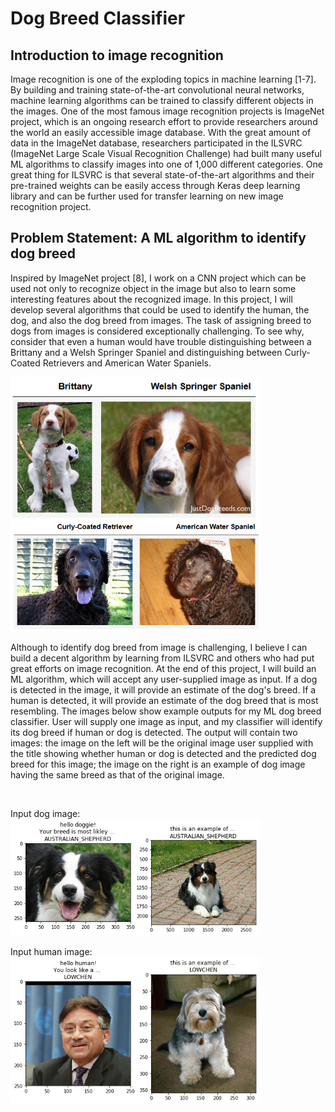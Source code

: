 # Dog Breed Classifier

## Introduction to image recognition

Image recognition is one of the exploding topics in machine learning [1-7]. By building and training state-of-the-art convolutional neural networks, machine learning algorithms can be trained to classify different objects in the images. One of the most famous image recognition projects is ImageNet project, which is an ongoing research effort to provide researchers around the world an easily accessible image database. With the great amount of data in the ImageNet database, researchers participated in the ILSVRC (ImageNet Large Scale Visual Recognition Challenge) had built many useful ML algorithms to classify images into one of 1,000 different categories. One great thing for ILSVRC is that several state-of-the-art algorithms and their pre-trained weights can be easily access through Keras deep learning library and can be further used for transfer learning on new image recognition project.

## Problem Statement: A ML algorithm to identify dog breed

Inspired by ImageNet project [8], I work on a CNN project which can be used not only to recognize object in the image but also to learn some interesting features about the recognized image. In this project, I will develop several algorithms that could be used to identify the human, the dog, and also the dog breed from images. The task of assigning breed to dogs from images is considered exceptionally challenging. To see why, consider that even a human would have trouble distinguishing between a Brittany and a Welsh Springer Spaniel and distinguishing between Curly-Coated Retrievers and American Water Spaniels.


<img src="https://raw.githubusercontent.com/changchunlee/machine_learning_projects/master/Dog_Breed_Classifier/images/dog_breed_identification_01.png" width="400">   <img src="https://raw.githubusercontent.com/changchunlee/machine_learning_projects/master/Dog_Breed_Classifier/images/dog_breed_identification_02.png" width="400">

Although to identify dog breed from image is challenging, I believe I can build a decent algorithm by learning from ILSVRC and others who had put great efforts on image recognition. At the end of this project, I will build an ML algorithm, which will accept any user-supplied image as input. If a dog is detected in the image, it will provide an estimate of the dog's breed. If a human is detected, it will provide an estimate of the dog breed that is most resembling.
The images below show example outputs for my ML dog breed classifier. User will supply one image as input, and my classifier will identify its dog breed if human or dog is detected. The output will contain two images: the image on the left will be the original image user supplied with the title showing whether human or dog is detected and the predicted dog breed for this image; the image on the right is an example of dog image having the same breed as that of the original image.

<BR>

Input dog image:
<BR>
<img src="https://raw.githubusercontent.com/changchunlee/machine_learning_projects/master/Dog_Breed_Classifier/images/example_doggie_01.png" width="400">

Input human image:
<BR>
<img src="https://raw.githubusercontent.com/changchunlee/machine_learning_projects/master/Dog_Breed_Classifier/images/example_human_01.png" width="400">

